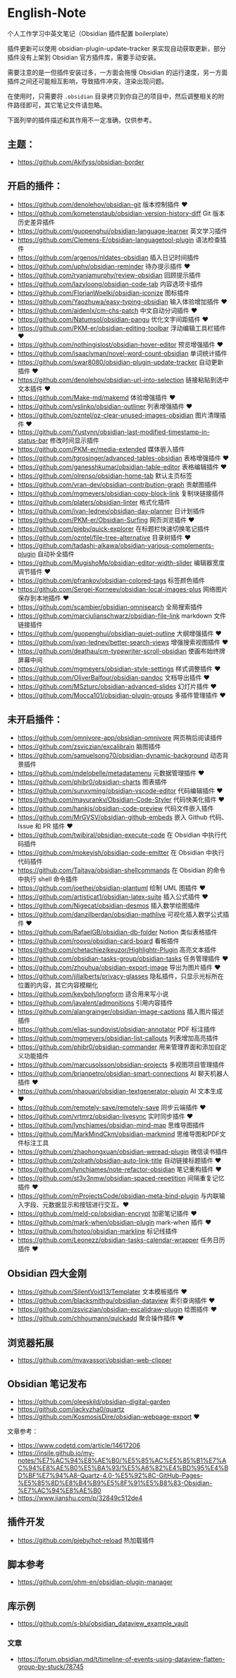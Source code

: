# English-Note

个人工作学习中英文笔记（Obsidian 插件配置 boilerplate）

插件更新可以使用 obsidian-plugin-update-tracker 来实现自动获取更新，部分插件没有上架到 Obsidian 官方插件库，需要手动安装。

需要注意的是一但插件安装过多，一方面会拖慢 Obsidian 的运行速度，另一方面插件之间还可能相互影响，导致插件冲突，渲染出现问题。

在使用时，只需要将 `.obsidian` 目录拷贝到你自己的项目中，然后调整相关的附件路径即可，其它笔记文件请忽略。

下面列举的插件描述和其作用不一定准确，仅供参考。

## 主题：

- https://github.com/Akifyss/obsidian-border

## 开启的插件：

- https://github.com/denolehov/obsidian-git 版本控制插件 ❤
- https://github.com/kometenstaub/obsidian-version-history-diff Git 版本历史差异插件
- https://github.com/guopenghui/obsidian-language-learner 英文学习插件
- https://github.com/Clemens-E/obsidian-languagetool-plugin 语法检查插件
- https://github.com/argenos/nldates-obsidian 插入日记时间插件
- https://github.com/uphy/obsidian-reminder 待办提示插件 ❤
- https://github.com/ryanjamurphy/review-obsidian 回顾提示插件
- https://github.com/lazyloong/obsidian-code-tab 内容选项卡插件
- https://github.com/FlorianWoelki/obsidian-iconize 图标插件
- https://github.com/Yaozhuwa/easy-typing-obsidian 输入体验增加插件 ❤
- https://github.com/aidenlx/cm-chs-patch 中文自动分词插件 ❤
- https://github.com/Natumsol/obsidian-pangu 优化文字间距插件 ❤
- https://github.com/PKM-er/obsidian-editing-toolbar 浮动编辑工具栏插件 ❤
- https://github.com/nothingislost/obsidian-hover-editor 预览增强插件 ❤
- https://github.com/isaaclyman/novel-word-count-obsidian 单词统计插件
- https://github.com/swar8080/obsidian-plugin-update-tracker 自动更新插件 ❤
- https://github.com/denolehov/obsidian-url-into-selection 链接粘贴到选中文本插件 ❤
- https://github.com/Make-md/makemd 体验增强插件 ❤
- https://github.com/vslinko/obsidian-outliner 列表增强插件 ❤
- https://github.com/ozntel/oz-clear-unused-images-obsidian 图片清理插件 ❤
- https://github.com/Yustynn/obsidian-last-modified-timestamp-in-status-bar 修改时间显示插件
- https://github.com/PKM-er/media-extended 媒体嵌入插件
- https://github.com/tgrosinger/advanced-tables-obsidian 表格增强插件 ❤
- https://github.com/ganesshkumar/obsidian-table-editor 表格编辑插件 ❤
- https://github.com/olrenso/obsidian-home-tab 默认主页标签
- https://github.com/vran-dev/obsidian-contribution-graph 贡献图插件
- https://github.com/mgmeyers/obsidian-copy-block-link 复制块链接插件
- https://github.com/platers/obsidian-linter 格式化插件
- https://github.com/ivan-lednev/obsidian-day-planner 日计划插件
- https://github.com/PKM-er/Obsidian-Surfing 网页浏览插件 ❤
- https://github.com/pjeby/quick-explorer 在标题栏快速切换笔记插件
- https://github.com/ozntel/file-tree-alternative 目录树插件 ❤
- https://github.com/tadashi-aikawa/obsidian-various-complements-plugin 自动补全插件
- https://github.com/MugishoMp/obsidian-editor-width-slider 编辑器宽度调节插件 ❤
- https://github.com/pfrankov/obsidian-colored-tags 标签颜色插件
- https://github.com/Sergei-Korneev/obsidian-local-images-plus 网络图片保存到本地插件 ❤
- https://github.com/scambier/obsidian-omnisearch 全局搜索插件
- https://github.com/marcjulianschwarz/obsidian-file-link markdown 文件链接插件
- https://github.com/guopenghui/obsidian-quiet-outline 大纲增强插件 ❤
- https://github.com/ivan-lednev/better-search-views 增强搜索视图插件 ❤
- https://github.com/deathau/cm-typewriter-scroll-obsidian 使画布始终牌屏幕中间
- https://github.com/mgmeyers/obsidian-style-settings 样式调整插件 ❤
- https://github.com/OliverBalfour/obsidian-pandoc 文档导出插件 ❤
- https://github.com/MSzturc/obsidian-advanced-slides 幻灯片插件 ❤
- https://github.com/Mocca101/obsidian-plugin-groups 多插件管理插件 ❤


## 未开启插件：

- https://github.com/omnivore-app/obsidian-omnivore 网页稍后阅读插件
- https://github.com/zsviczian/excalibrain 脑图插件
- https://github.com/samuelsong70/obsidian-dynamic-background 动态背景插件
- https://github.com/mdelobelle/metadatamenu 元数据管理插件 ❤
- https://github.com/phibr0/obsidian-charts 图表插件
- https://github.com/sunxvming/obsidian-vscode-editor 代码编辑插件 ❤
- https://github.com/mayurankv/Obsidian-Code-Styler 代码快美化插件 ❤
- https://github.com/hankjs/obsidian-code-preview 代码文件嵌入插件
- https://github.com/MrGVSV/obsidian-github-embeds 嵌入 Github 代码、Issue 和 PR 插件 ❤
- https://github.com/twibiral/obsidian-execute-code 在 Obsidian 中执行代码插件
- https://github.com/mokeyish/obsidian-code-emitter 在 Obsidian 中执行代码插件
- https://github.com/Taitava/obsidian-shellcommands 在 Obsidian 的命令中执行 shell 命令插件
- https://github.com/joethei/obsidian-plantuml 绘制 UML 图插件 ❤
- https://github.com/artisticat1/obsidian-latex-suite 插入公式插件 ❤
- https://github.com/Nigecat/obsidian-desmos 插入数学绘图插件
- https://github.com/danzilberdan/obsidian-mathlive 可视化插入数学公式插件 ❤
- https://github.com/RafaelGB/obsidian-db-folder Notion 类似表格插件
- https://github.com/roovo/obsidian-card-board 看板插件
- https://github.com/chetachiezikeuzor/Highlightr-Plugin 高亮文本插件
- https://github.com/obsidian-tasks-group/obsidian-tasks 任务管理插件 ❤
- https://github.com/zhouhua/obsidian-export-image 导出为图片插件 ❤
- https://github.com/jillalberts/privacy-glasses 隐私插件，只显示光标所在位置的内容，其它内容模糊化
- https://github.com/kevboh/longform 适合用来写小说
- https://github.com/javalent/admonitions 引用内容插件
- https://github.com/alangrainger/obsidian-image-captions 插入图片描述插件
- https://github.com/elias-sundqvist/obsidian-annotator PDF 标注插件
- https://github.com/mgmeyers/obsidian-list-callouts 列表增加高亮插件
- https://github.com/phibr0/obsidian-commander 用来管理界面和添加自定义功能插件
- https://github.com/marcusolsson/obsidian-projects 多视图项目管理插件
- https://github.com/brianpetro/obsidian-smart-connections AI 聊天机器人插件 ❤
- https://github.com/nhaouari/obsidian-textgenerator-plugin AI 文本生成 ❤
- https://github.com/remotely-save/remotely-save 同步云端插件 ❤
- https://github.com/vrtmrz/obsidian-livesync 实时同步插件 ❤
- https://github.com/lynchjames/obsidian-mind-map 思维导图插件
- https://github.com/MarkMindCkm/obsidian-markmind 思维导图和PDF文件标注工具
- https://github.com/zhaohongxuan/obsidian-weread-plugin 微信读书插件
- https://github.com/zolrath/obsidian-auto-link-title 自动链接标题插件 ❤
- https://github.com/lynchjames/note-refactor-obsidian 笔记重构插件 ❤
- https://github.com/st3v3nmw/obsidian-spaced-repetition 间隔重复记忆插件 ❤
- https://github.com/mProjectsCode/obsidian-meta-bind-plugin 与内联输入字段、元数据显示和按钮进行交互。❤
- https://github.com/meld-cp/obsidian-encrypt 加密笔记插件 ❤
- https://github.com/mark-when/obsidian-plugin mark-when 插件 ❤
- https://github.com/hotoo/obsidian-markline 标记线插件
- https://github.com/Leonezz/obsidian-tasks-calendar-wrapper 任务日历插件 ❤

## Obsidian 四大金刚

- https://github.com/SilentVoid13/Templater 文本模板插件 ❤
- https://github.com/blacksmithgu/obsidian-dataview 索引查询插件 ❤
- https://github.com/zsviczian/obsidian-excalidraw-plugin 绘图插件 ❤
- https://github.com/chhoumann/quickadd 聚合操作插件 ❤

## 浏览器拓展

- https://github.com/mvavassori/obsidian-web-clipper

## Obsidian 笔记发布

- https://github.com/oleeskild/obsidian-digital-garden
- https://github.com/jackyzha0/quartz
- https://github.com/KosmosisDire/obsidian-webpage-export ❤

文章参考：

- https://www.codetd.com/article/14617206
- https://insile.github.io/my-notes/%E7%AC%94%E8%AE%B0/%E5%85%AC%E5%85%B1%E7%AC%94%E8%AE%B0%E5%BA%93/%E5%A6%82%E4%BD%95%E4%BD%BF%E7%94%A8-Quartz-4.0-%E5%92%8C-GitHub-Pages-%E5%85%8D%E8%B4%B9%E5%8F%91%E5%B8%83-Obsidian-%E7%AC%94%E8%AE%B0
- https://www.jianshu.com/p/32849c512de4

## 插件开发

- https://github.com/pjeby/hot-reload 热加载插件

## 脚本参考

- https://github.com/ohm-en/obsidian-plugin-manager

## 库示例

- https://github.com/s-blu/obsidian_dataview_example_vault

### 文章

- https://forum.obsidian.md/t/timeline-of-events-using-dataview-flatten-group-by-stuck/78745